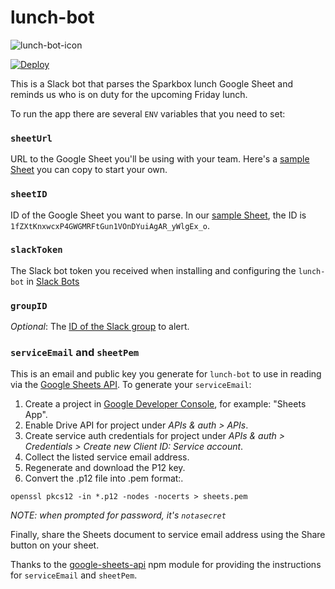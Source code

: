 # lunch-bot

![lunch-bot-icon](http://files-misc.s3.amazonaws.com/lunchbot.jpg)

[![Deploy](https://www.herokucdn.com/deploy/button.svg)](https://heroku.com/deploy)

This is a Slack bot that parses the Sparkbox lunch Google Sheet and reminds us who is on duty for the upcoming Friday lunch.

To run the app there are several `ENV` variables that you need to set:

### `sheetUrl`
URL to the Google Sheet you'll be using with your team. Here's a [sample Sheet] you can copy to start your own.

### `sheetID`
ID of the Google Sheet you want to parse. In our [sample Sheet], the ID is `1fZXtKnxwcxP4GWGMRFtGun1VOnDYuiAgAR_yWlgEx_o`.

### `slackToken`
The Slack bot token you received when installing and configuring the `lunch-bot` in [Slack Bots]

### `groupID`
_Optional_: The [ID of the Slack group][slack-group] to alert.

### `serviceEmail` and `sheetPem`
This is an email and public key you generate for `lunch-bot` to use in reading via the [Google Sheets API]. To generate your `serviceEmail`:

1. Create a project in [Google Developer Console], for example: "Sheets App".
2. Enable Drive API for project under _APIs & auth > APIs_.
3. Create service auth credentials for project under _APIs & auth > Credentials > Create new Client ID: Service account_.
4. Collect the listed service email address.
5. Regenerate and download the P12 key.
6. Convert the .p12 file into .pem format:.
```
openssl pkcs12 -in *.p12 -nodes -nocerts > sheets.pem
```
_NOTE: when prompted for password, it's `notasecret`_

Finally, share the Sheets document to service email address using the Share button on your sheet.

Thanks to the [google-sheets-api] npm module for providing the instructions for `serviceEmail` and `sheetPem`.

[sample Sheet]: https://docs.google.com/spreadsheets/d/1fZXtKnxwcxP4GWGMRFtGun1VOnDYuiAgAR_yWlgEx_o/edit#gid=1318762544
[Google Sheets API]: https://developers.google.com/google-apps/spreadsheets/
[Slack Bots]: https://slack.com/apps/A0F7YS25R-bots
[Google Developer Console]: https://console.developers.google.com/project
[google-sheets-api]: https://www.npmjs.com/package/google-sheets-api#usage
[slack-group]: https://api.slack.com/docs/formatting#linking_to_urls
